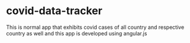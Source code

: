 # covid-data-tracker
This is normal app that exhibits covid cases of all country and respective country as well and this app is developed using angular.js
